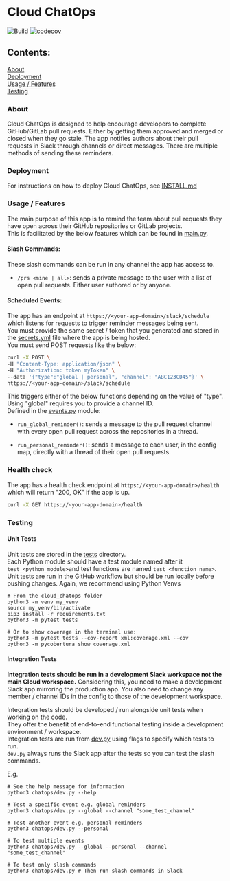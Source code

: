 # Cloud ChatOps
![Build](https://github.com/stfc/cloud-docker-images/actions/workflows/cloud_chatops.yaml/badge.svg)
[![codecov](https://codecov.io/gh/stfc/cloud-docker-images/graph/badge.svg?token=BZEBAE0TQD)](https://codecov.io/gh/stfc/cloud-docker-images)

## Contents:
[About](#about)<br>
[Deployment](#deployment)<br>
[Usage / Features](#usage--features)<br>
[Testing](#testing)<br>

### About

Cloud ChatOps is designed to help encourage developers to complete GitHub/GitLab pull requests.
Either by getting them approved and merged or closed when they go stale.
The app notifies authors about their pull requests in Slack through channels or direct messages.
There are multiple methods of sending these reminders.<br>

### Deployment

For instructions on how to deploy Cloud ChatOps, see [INSTALL.md](INSTALL.md)

### Usage / Features

The main purpose of this app is to remind the team about pull requests they have open across their GitHub repositories or GitLab projects.<br>
This is facilitated by the below features which can be found in [main.py](chatops/main.py).

#### Slash Commands:
These slash commands can be run in any channel the app has access to.<br>
 - `/prs <mine | all>`: sends a private message to the user with a list of open pull requests. Either user authored or by anyone.

#### Scheduled Events:
The app has an endpoint at `https://<your-app-domain>/slack/schedule` which listens for requests to trigger reminder messages being sent.<br>
You must provide the same secret / token that you generated and stored in the [secrets.yml](deployments/template_secrets.yml) file where the app is being hosted.<br>
You must send POST requests like the below:<br>
```bash
curl -X POST \
-H "Content-Type: application/json" \
-H "Authorization: token myToken" \
--data '{"type":"global | personal", "channel": "ABC123CD45"}' \
https://<your-app-domain>/slack/schedule
```
This triggers either of the below functions depending on the value of "type". Using "global" requires you to provide a channel ID.<br>
Defined in the [events.py](chatops/events.py) module:<br>
- `run_global_reminder()`: sends a message to the pull request channel with every open pull request across the repositories in a thread.

- `run_personal_reminder()`: sends a message to each user, in the config map, directly with a thread of their open pull requests.

### Health check
The app has a health check endpoint at `https://<your-app-domain>/health` which will return "200, OK" if the app is up. 
```bash
curl -X GET https://<your-app-domain>/health
```

### Testing
#### Unit Tests

Unit tests are stored in the [tests](tests) directory.<br>
Each Python module should have a test module named after it `test_<python_module>`and test functions are named `test_<function_name>`.<br>
Unit tests are run in the GitHub workflow but should be run locally before pushing changes. Again, we recommend using Python Venvs<br>
```shell
# From the cloud_chatops folder
python3 -m venv my_venv
source my_venv/bin/activate
pip3 install -r requirements.txt
python3 -m pytest tests

# Or to show coverage in the terminal use:
python3 -m pytest tests --cov-report xml:coverage.xml --cov
python3 -m pycobertura show coverage.xml
```

#### Integration Tests

**Integration tests should be run in a development Slack workspace not the main Cloud workspace.**
Considering this, you need to make a development Slack app mirroring the production app.
You also need to change any member / channel IDs in the config to those of the development workspace.

Integration tests should be developed / run alongside unit tests when working on the code.<br>
They offer the benefit of end-to-end functional testing inside a development environment / workspace.<br> 
Integration tests are run from [dev.py](chatops/dev.py) using flags to specify which tests to run.<br>
`dev.py` always runs the Slack app after the tests so you can test the slash commands.<br>

E.g.
```shell
# See the help message for information
python3 chatops/dev.py --help

# Test a specific event e.g. global reminders
python3 chatops/dev.py --global --channel "some_test_channel"

# Test another event e.g. personal reminders
python3 chatops/dev.py --personal

# To test multiple events
python3 chatops/dev.py --global --personal --channel "some_test_channel"

# To test only slash commands
python3 chatops/dev.py # Then run slash commands in Slack
```
